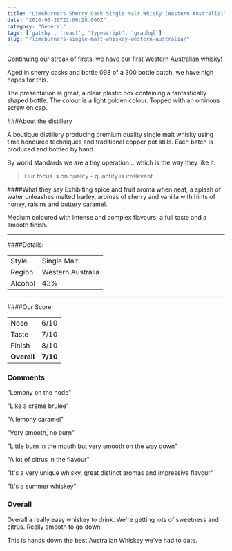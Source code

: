 ```yaml
---
title: "Limeburners Sherry Cask Single Malt Whisky (Western Australia)"
date: "2016-05-26T22:06:28.000Z"
category: "General"
tags: ['gatsby', 'react', 'typescript', 'graphql']
slug: "/limeburners-single-malt-whiskey-western-australia/"
---
```

Continuing our streak of firsts, we have our first Western Australian whisky! 

Aged in sherry casks and bottle 098 of a 300 bottle batch, we have high hopes for this. 

The presentation is great, a clear plastic box containing a fantastically shaped bottle. The colour is a light golden colour. Topped with an ominous screw on cap. 
 
###About the distillery

A boutique distillery producing premium quality single malt whisky using time honoured techniques and traditional copper pot stills. Each batch is produced and bottled by hand.

By world standards we are a tiny operation... which is the way they like it. 

>Our focus is on quality - quantity is irrelevant.
  

####What they say
Exhibiting spice and fruit aroma when neat, a splash of water unleashes malted barley, aromas of sherry and vanilla with hints of honey, raisins and buttery caramel. 

Medium coloured with intense and complex flavours, a full taste and a smooth finish. 

---

####Details:
<table>
<tr>
<td class="grey">Style</td><td>Single Malt</td>
</tr>
<tr>
<td class="grey">Region</td><td>Western Australia</td>
</tr>
<tr>
<td class="grey">Alcohol</td><td>43%</td>
</tr>
</table>


---

####Our Score:
<table class="score-table">
<tr>
<td class="grey">Nose</td><td>6/10</td>
</tr>
<tr>
<td class="grey">Taste</td><td>7/10</td>
</tr>
<tr>
<td class="grey">Finish</td><td>8/10</td>
</tr>
<tr>
<td class="grey"><strong>Overall</strong></td><td><strong>7/10</strong></td>
</tr>
</table>


### Comments
"Lemony on the node"

"Like a creme brulee" 

"A lemony caramel"

"Very smooth, no burn"

"Little burn in the mouth but very smooth on the way down"

"A lot of citrus in the flavour"

"It's a very unique whisky, great distinct aromas and impressive flavour"

"It's a summer whiskey"


### Overall

Overall a really easy whiskey to drink. We're getting lots of sweetness and citrus. Really smooth to go down. 

This is hands down the best Australian Whiskey we've had to date.


    